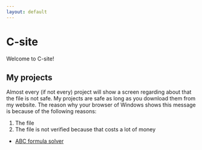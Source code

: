 ```yaml
---
layout: default
---
```


# C-site

Welcome to C-site!

## My projects

Almost every (if not every) project will show a screen regarding about that the file is not safe. My projects are safe as long as you download them from my website.
The reason why your browser of Windows shows this message is because of the following reasons:

1. The file
2. The file is not verified because that costs a lot of money

* [ABC formula solver](assets/files/abc-formula_solver.exe)

